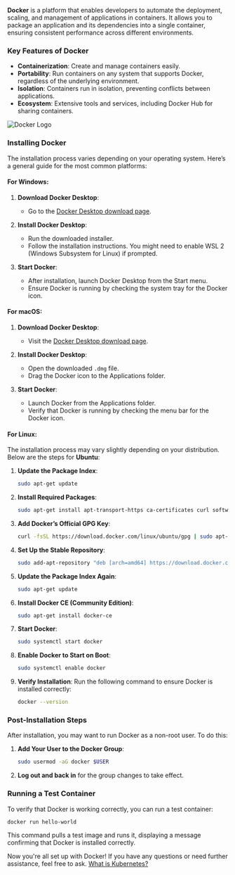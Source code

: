 **Docker** is a platform that enables developers to automate the deployment, scaling, and management of applications in containers. It allows you to package an application and its dependencies into a single container, ensuring consistent performance across different environments.

### Key Features of Docker
- **Containerization**: Create and manage containers easily.
- **Portability**: Run containers on any system that supports Docker, regardless of the underlying environment.
- **Isolation**: Containers run in isolation, preventing conflicts between applications.
- **Ecosystem**: Extensive tools and services, including Docker Hub for sharing containers.

![Docker Logo](https://blog.codewithdan.com/wp-content/uploads/2023/06/Docker-Logo.png)

### Installing Docker

The installation process varies depending on your operating system. Here’s a general guide for the most common platforms:

#### For Windows:

1. **Download Docker Desktop**:
   - Go to the [Docker Desktop download page](https://www.docker.com/products/docker-desktop).
   
2. **Install Docker Desktop**:
   - Run the downloaded installer.
   - Follow the installation instructions. You might need to enable WSL 2 (Windows Subsystem for Linux) if prompted.

3. **Start Docker**:
   - After installation, launch Docker Desktop from the Start menu.
   - Ensure Docker is running by checking the system tray for the Docker icon.

#### For macOS:

1. **Download Docker Desktop**:
   - Visit the [Docker Desktop download page](https://www.docker.com/products/docker-desktop).

2. **Install Docker Desktop**:
   - Open the downloaded `.dmg` file.
   - Drag the Docker icon to the Applications folder.

3. **Start Docker**:
   - Launch Docker from the Applications folder.
   - Verify that Docker is running by checking the menu bar for the Docker icon.

#### For Linux:

The installation process may vary slightly depending on your distribution. Below are the steps for **Ubuntu**:

1. **Update the Package Index**:
   ```bash
   sudo apt-get update
   ```

2. **Install Required Packages**:
   ```bash
   sudo apt-get install apt-transport-https ca-certificates curl software-properties-common
   ```

3. **Add Docker’s Official GPG Key**:
   ```bash
   curl -fsSL https://download.docker.com/linux/ubuntu/gpg | sudo apt-key add -
   ```

4. **Set Up the Stable Repository**:
   ```bash
   sudo add-apt-repository "deb [arch=amd64] https://download.docker.com/linux/ubuntu $(lsb_release -cs) stable"
   ```

5. **Update the Package Index Again**:
   ```bash
   sudo apt-get update
   ```

6. **Install Docker CE (Community Edition)**:
   ```bash
   sudo apt-get install docker-ce
   ```

7. **Start Docker**:
   ```bash
   sudo systemctl start docker
   ```

8. **Enable Docker to Start on Boot**:
   ```bash
   sudo systemctl enable docker
   ```

9. **Verify Installation**:
   Run the following command to ensure Docker is installed correctly:
   ```bash
   docker --version
   ```

### Post-Installation Steps
After installation, you may want to run Docker as a non-root user. To do this:

1. **Add Your User to the Docker Group**:
   ```bash
   sudo usermod -aG docker $USER
   ```

2. **Log out and back in** for the group changes to take effect.

### Running a Test Container
To verify that Docker is working correctly, you can run a test container:

```bash
docker run hello-world
```

This command pulls a test image and runs it, displaying a message confirming that Docker is installed correctly.

Now you're all set up with Docker! If you have any questions or need further assistance, feel free to ask.
[What is Kubernetes?](https://github.com/NicholasMelito/IS373/wiki/What-is-Kubernetes-and-can-i-install-on-my-pc%3F)
